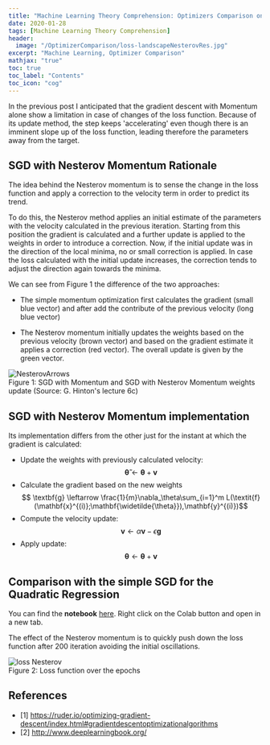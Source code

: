 ```yaml
---
title: "Machine Learning Theory Comprehension: Optimizers Comparison on a Quadratic Regression, SGD with Nesterov Momentum"                
date: 2020-01-28
tags: [Machine Learning Theory Comprehension]
header:
  image: "/OptimizerComparison/loss-landscapeNesterovRes.jpg"
excerpt: "Machine Learning, Optimizer Comparison"
mathjax: "true"
toc: true
toc_label: "Contents"
toc_icon: "cog"
---
```


In the previous post I anticipated that the gradient descent with Momentum alone show a limitation in case of changes of the loss function. Because of its update method, the step keeps 'accelerating' even though there is an imminent slope up of the loss function, leading therefore the parameters away from the target.


## SGD with Nesterov Momentum Rationale
The idea behind the Nesterov momentum is to sense the change in the loss function and apply a correction to the velocity term in order to predict its trend.

To do this, the Nesterov method applies an initial estimate of the parameters with the velocity calculated in the previous iteration. Starting from this position the gradient is calculated and a further update is applied to the weights in order to introduce a correction. Now, if the initial update was in the direction of the local minima, no or small correction is applied. In case the loss calculated with the initial update increases, the correction tends to adjust the direction again towards the minima.

We can see from Figure 1 the difference of the two approaches:

* The simple momentum optimization first calculates the gradient (small blue vector) and after add the contribute of the previous velocity (long blue vector)

* The Nesterov momentum initially updates the weights based on the previous velocity (brown vector) and based on the gradient estimate it applies a correction (red vector). The overall update is given by the green vector.

<img src="{{ site.url }}{{ site.baseurl }}/OptimizerComparison/nesterovarrow.png" alt="NesterovArrows">
<figcaption>Figure 1: SGD with Momentum and SGD with Nesterov Momentum weights update (Source: G. Hinton's lecture 6c)</figcaption>


## SGD with Nesterov Momentum implementation

Its implementation differs from the other just for the instant at which the gradient is calculated:

* Update the weights with previously calculated velocity:
$$ \mathbf{\widetilde{\theta}} \leftarrow \mathbf{\theta}+\textbf{v}$$
* Calculate the gradient based on the new weights
$$ \textbf{g} \leftarrow \frac{1}{m}\nabla_\theta\sum_{i=1}^m L(\textit{f} (\mathbf{x}^{(i)};\mathbf{\widetilde{\theta}}),\mathbf{y}^{(i)})$$
* Compute the velocity update:
$$ \textbf{v} \leftarrow \alpha\textbf{v}-\epsilon\textbf{g}$$
* Apply update:
$$ \mathbf{\theta} \leftarrow \mathbf{\theta}+\textbf{v}$$


## Comparison with the simple SGD for the Quadratic Regression

You can find the **notebook** [here](https://github.com/DavideDaz/TokyoDataScience/blob/master/Assignments/Gradient%20Descent%20Assignment/Basis%20Neural%20Network%20-%20Quadratic%20-%20SGD%20with%20Nesterov%20momentum.ipynb). Right click on the Colab button and open in a new tab.

The effect of the Nesterov momentum is to quickly push down the loss function after 200 iteration avoiding the initial oscillations.

<img src="{{ site.url }}{{ site.baseurl }}/OptimizerComparison/lossNesterov.png" alt="loss Nesterov" class="align-center">
<figcaption>Figure 2: Loss function over the epochs</figcaption>

## References

+ [1] https://ruder.io/optimizing-gradient-descent/index.html#gradientdescentoptimizationalgorithms
+ [2] http://www.deeplearningbook.org/
